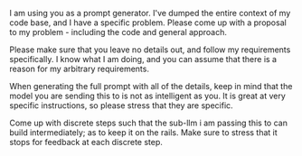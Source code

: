 I am using you as a prompt generator. I've dumped the entire context of my code base, and I have a specific problem. Please come up with a proposal to my problem - including the code and general approach.

<PROBLEM>

</PROBLEM>


Please make sure that you leave no details out, and follow my requirements specifically. I know what I am doing, and you can assume that there is a reason for my arbitrary requirements.

When generating the full prompt with all of the details, keep in mind that the model you are sending this to is not as intelligent as you. It is great at very specific instructions, so please stress that they are specific.

Come up with discrete steps such that the sub-llm i am passing this to can build intermediately; as to keep it on the rails. Make sure to stress that it stops for feedback at each discrete step.